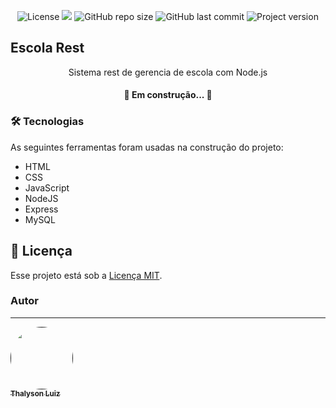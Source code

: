 
<p align="center">
  <img alt="License" src="https://img.shields.io/static/v1?label=license&message=MIT&color=49AA26&labelColor=000000">
  <img src="https://img.shields.io/github/languages/top/thalysonluiz/p1_node_rest?labelColor=000000">
  <img alt="GitHub repo size" src="https://img.shields.io/github/repo-size/thalysonluiz/p1_node_rest?labelColor=000000">
  <img alt="GitHub last commit" src="https://img.shields.io/github/last-commit/thalysonluiz/p1_node_rest?labelColor=000000">
  <img alt="Project version" src="https://img.shields.io/static/v1?label=version&message=v1.0.0&color=red&labelColor=000000" />
</p>

## Escola Rest

<p align="center">
  Sistema rest de gerencia de escola com Node.js
</p>

<h4 align="center">
	🚧  Em construção...  🚧
</h4>

### 🛠 Tecnologias

As seguintes ferramentas foram usadas na construção do projeto:

- HTML
- CSS
- JavaScript
- NodeJS
- Express
- MySQL

## :memo: Licença


Esse projeto está sob a [Licença MIT](https://opensource.org/licenses/MIT).

### Autor
---

<a href="">                            
 <img style="border-radius: 50%;" src="https://avatars3.githubusercontent.com/u/6808286?s=460&v=4" width="100px;" alt=""/>
 <br />
 <sub><b>Thalyson Luiz</b></sub>
</a>
<!-- <a href="https://blog.rocketseat.com.br/author/thiago//" title="Rocketseat">🚀</a>


Feito com ❤️ por Thiago Marinho 👋🏽 Entre em contato!

[![Twitter Badge](https://img.shields.io/badge/-@tgmarinho-1ca0f1?style=flat-square&labelColor=1ca0f1&logo=twitter&logoColor=white&link=https://twitter.com/tgmarinho)](https://twitter.com/tgmarinho) [![Linkedin Badge](https://img.shields.io/badge/-Thiago-blue?style=flat-square&logo=Linkedin&logoColor=white&link=https://www.linkedin.com/in/tgmarinho/)](https://www.linkedin.com/in/tgmarinho/) 
[![Gmail Badge](https://img.shields.io/badge/-tgmarinho@gmail.com-c14438?style=flat-square&logo=Gmail&logoColor=white&link=mailto:tgmarinho@gmail.com)](mailto:tgmarinho@gmail.com)-->
